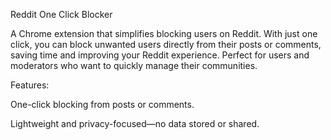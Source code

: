 Reddit One Click Blocker

A Chrome extension that simplifies blocking users on Reddit. With just one click, you can block unwanted users directly from their posts or comments, saving time and improving your Reddit experience. Perfect for users and moderators who want to quickly manage their communities.

Features:

One-click blocking from posts or comments.

Lightweight and privacy-focused—no data stored or shared.
